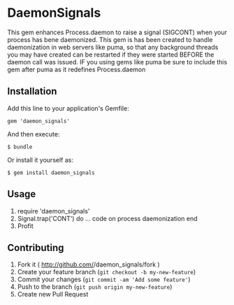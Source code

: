 # DaemonSignals

This gem enhances Process.daemon to raise a signal (SIGCONT) when your process has bene daemonized. This gem is has been created
to handle daemonization in web servers like puma, so that any background threads you may have created can be restarted if they were
started BEFORE the daemon call was issued. IF you using gems like puma be sure to include this gem after puma as it redefines Process.daemon

## Installation

Add this line to your application's Gemfile:

    gem 'daemon_signals'

And then execute:

    $ bundle

Or install it yourself as:

    $ gem install daemon_signals

## Usage

1. require 'daemon_signals'
2. Signal.trap('CONT') do
	... code on process daemonization
   end
3. Profit
## Contributing

1. Fork it ( http://github.com/<my-github-username>/daemon_signals/fork )
2. Create your feature branch (`git checkout -b my-new-feature`)
3. Commit your changes (`git commit -am 'Add some feature'`)
4. Push to the branch (`git push origin my-new-feature`)
5. Create new Pull Request
